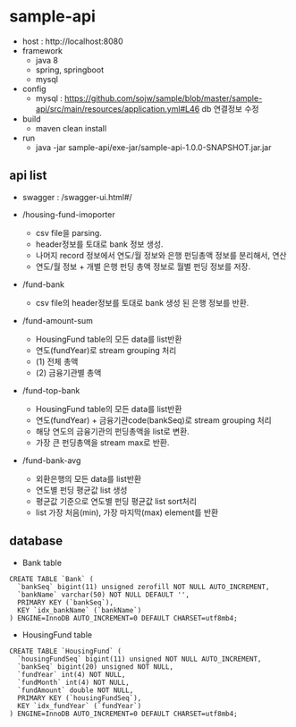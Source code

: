 

# sample-api

- host : http://localhost:8080
- framework
  - java 8
  - spring, springboot
  - mysql
- config
  - mysql : https://github.com/sojw/sample/blob/master/sample-api/src/main/resources/application.yml#L46 db 연결정보 수정
- build
  - maven clean install
- run
  - java -jar sample-api/exe-jar/sample-api-1.0.0-SNAPSHOT.jar.jar


## api list

- swagger : /swagger-ui.html#/

- /housing-fund-imoporter
  - csv file을 parsing.
  - header정보를 토대로 bank 정보 생성.
  - 나머지 record 정보에서 연도/월 정보와 은행 펀딩총액 정보를 분리해서, 연산
  - 연도/월 정보 + 개별 은행 펀딩 총액 정보로 월별 펀딩 정보를 저장.


- /fund-bank
  - csv file의 header정보를 토대로 bank 생성 된 은행 정보를 반환.


- /fund-amount-sum
  - HousingFund table의 모든 data를 list반환
  - 연도(fundYear)로 stream grouping 처리
  - (1) 전체 총액
  - (2) 금융기관별 총액

- /fund-top-bank
  - HousingFund table의 모든 data를 list반환
  - 연도(fundYear) + 금융기관code(bankSeq)로 stream grouping 처리
  - 해당 연도의 금융기관의 펀딩총액을 list로 변환.
  - 가장 큰 펀딩총액을 stream max로 반환.


- /fund-bank-avg
  - 외환은행의 모든 data를 list반환
  - 연도별 펀딩 평균값 list 생성
  - 평균값 기준으로 연도별 펀딩 평균값 list sort처리
  - list 가장 처음(min), 가장 마지막(max) element를 반환


## database

- Bank table
  
```
CREATE TABLE `Bank` (
  `bankSeq` bigint(11) unsigned zerofill NOT NULL AUTO_INCREMENT,
  `bankName` varchar(50) NOT NULL DEFAULT '',
  PRIMARY KEY (`bankSeq`),
  KEY `idx_bankName` (`bankName`)
) ENGINE=InnoDB AUTO_INCREMENT=0 DEFAULT CHARSET=utf8mb4;
```

- HousingFund table

```
CREATE TABLE `HousingFund` (
  `housingFundSeq` bigint(11) unsigned NOT NULL AUTO_INCREMENT,
  `bankSeq` bigint(20) unsigned NOT NULL,
  `fundYear` int(4) NOT NULL,
  `fundMonth` int(4) NOT NULL,
  `fundAmount` double NOT NULL,
  PRIMARY KEY (`housingFundSeq`),
  KEY `idx_fundYear` (`fundYear`)
) ENGINE=InnoDB AUTO_INCREMENT=0 DEFAULT CHARSET=utf8mb4;
```

  
